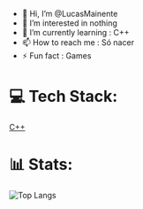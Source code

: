 - 👋 Hi, I’m @LucasMainente
- 👀 I’m interested in nothing
- 🌱 I’m currently learning : C++
- 📫 How to reach me : Só nacer 
- ⚡ Fun fact : Games

# 💻 Tech Stack:
[C++](https://img.shields.io/badge/C%2B%2B-00599C?style=for-the-badge&logo=c%2B%2B&logoColor=white)

# 📊  Stats:

![Top Langs](https://github-readme-stats.vercel.app/api/wakatime?username=lQueijodedev&layout=compact)
